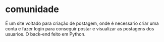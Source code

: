# comunidade
É um site voltado para criação de postagem, onde é necessario criar uma conta e 
fazer login para conseguir postar e visualizar as postagens dos usuarios.
O back-end feito em Python.
